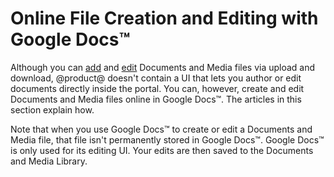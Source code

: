 # Online File Creation and Editing with Google Docs™ [](id=online-file-creation-and-editing-with-google-docs)

Although you can 
[add](/discover/portal/-/knowledge_base/7-2/adding-files-to-a-document-library#using-the-add-menu) 
and 
[edit](/discover/portal/-/knowledge_base/7-2/checking-out-and-editing-files) 
Documents and Media files via upload and download, @product@ doesn't contain a 
UI that lets you author or edit documents directly inside the portal. You can, 
however, create and edit Documents and Media files online in Google Docs&trade;. 
The articles in this section explain how. 

Note that when you use Google Docs&trade; to create or edit a Documents and 
Media file, that file isn't permanently stored in Google Docs&trade;. Google 
Docs&trade; is only used for its editing UI. Your edits are then saved to the 
Documents and Media Library. 
